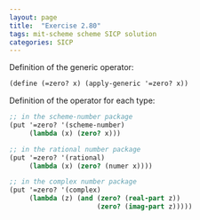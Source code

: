 ```yaml
---
layout: page
title:  "Exercise 2.80"
tags: mit-scheme scheme SICP solution
categories: SICP
---
```

Definition of the generic operator:
```scheme
(define (=zero? x) (apply-generic '=zero? x))
```
Definition of the operator for each type:
```scheme
;; in the scheme-number package
(put '=zero? '(scheme-number)
     (lambda (x) (zero? x)))

;; in the rational number package
(put '=zero? '(rational)
     (lambda (x) (zero? (numer x))))

;; in the complex number package
(put '=zero? '(complex)
     (lambda (z) (and (zero? (real-part z))
                      (zero? (imag-part z)))))
```
